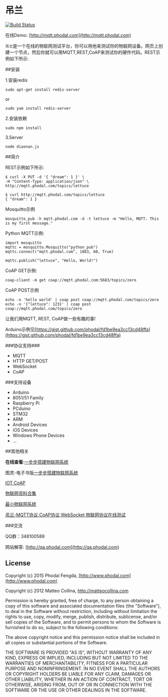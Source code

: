 # 吊兰

[![Build Status](https://travis-ci.org/phodal/diaonan.svg?branch=master)](https://travis-ci.org/phodal/diaonan)

在线Demo: [http://mqtt.phodal.com](http://mqtt.phodal.com)

``吊兰``是一个在线的物联网测试平台，你可以用他来测试你的物联网设备。网页上创建一个节点，然后你就可以用MQTT,REST,CoAP来测试你的硬件代码。REST示例如下所示:

##安装

1.安装redis

    sudo apt-get install redis-server

or 

    sudo yum install redis-server

2.安装依赖    

    sudo npm install

3.Server

    node diaonan.js    

##简介 

REST示例如下所示:

    $ curl -X PUT -d '{ "dream": 1 }' \
    -H "Content-Type: application/json" \
    http://mqtt.phodal.com/topics/lettuce

    $ curl http://mqtt.phodal.com/topics/lettuce
    { "dream": 1 }

Mosquitto示例

    mosquitto_pub -h mqtt.phodal.com -d -t lettuce -m "Hello, MQTT. This is my first message."

Python MQTT示例:

    import mosquitto
    mqttc = mosquitto.Mosquitto("python_pub")
    mqttc.connect("mqtt.phodal.com", 1883, 60, True)

    mqttc.publish("lettuce", "Hello, World!")

CoAP GET示例:

    coap-client -m get coap://mqtt.phodal.com:5683/topics/zero

CoAP POST示例

    echo -n 'hello world' | coap post coap://mqtt.phodal.com/topics/zero
    echo -n '{"lettuce": 123}' | coap post coap://mqtt.phodal.com/topics/zero

让我们用MQTT, REST, CoAP做一些有趣的事!

Arduino示例见[https://gist.github.com/phodal/fd1be9ea3cc13cd48ffa](https://gist.github.com/phodal/fd1be9ea3cc13cd48ffa)

###协议支持###

 - MQTT
 - HTTP GET/POST
 - WebSocket
 - CoAP


###支持设备

- Arduino
- 8051/51 Family
- Raspberry Pi
- PCduino
- STM32
- ARM
- Android Devices
- iOS Devices
- Windows Phone Devices
- ...

##其他相关

**在线查看**:[一步步搭建物联网系统](http://designiot.phodal.com/)

图灵-电子书版[一步步搭建物联网系统](http://www.ituring.com.cn/book/1580)

[IOT CoAP](https://github.com/phodal/iot-coap)

[物联网资料合集](https://github.com/phodal/collection-iot)

[最小物联网系统](https://github.com/phodal/iot)

[吊兰-MQTT协议,CoAP协议,WebSocket,物联网协议在线测试](http://mqtt.phodal.com)

###交流

QQ群：348100589

网站解答: [http://qa.phodal.com](http://qa.phodal.com)

## License

Copyright (c) 2015 Phodal Fengda,  [http://www.phodal.com](http://www.phodal.com)

Copyright (c) 2012 Matteo Collina, http://matteocollina.com

Permission is hereby granted, free of charge, to any person
obtaining a copy of this software and associated documentation
files (the "Software"), to deal in the Software without
restriction, including without limitation the rights to use,
copy, modify, merge, publish, distribute, sublicense, and/or sell
copies of the Software, and to permit persons to whom the
Software is furnished to do so, subject to the following
conditions:

The above copyright notice and this permission notice shall be
included in all copies or substantial portions of the Software.

THE SOFTWARE IS PROVIDED "AS IS", WITHOUT WARRANTY OF ANY KIND,
EXPRESS OR IMPLIED, INCLUDING BUT NOT LIMITED TO THE WARRANTIES
OF MERCHANTABILITY, FITNESS FOR A PARTICULAR PURPOSE AND
NONINFRINGEMENT. IN NO EVENT SHALL THE AUTHORS OR COPYRIGHT
HOLDERS BE LIABLE FOR ANY CLAIM, DAMAGES OR OTHER LIABILITY,
WHETHER IN AN ACTION OF CONTRACT, TORT OR OTHERWISE, ARISING
FROM, OUT OF OR IN CONNECTION WITH THE SOFTWARE OR THE USE OR
OTHER DEALINGS IN THE SOFTWARE.
